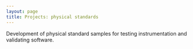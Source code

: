 ```yaml
---
layout: page
title: Projects: physical standards
---
```



Development of physical standard samples for testing instrumentation and validating software.
